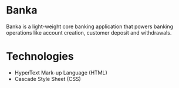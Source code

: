 # Banka
Banka is a light-weight core banking application that powers banking operations like account creation, customer deposit and withdrawals.

# Technologies
  - HyperText Mark-up Language (HTML) 
  - Cascade Style Sheet (CSS)
